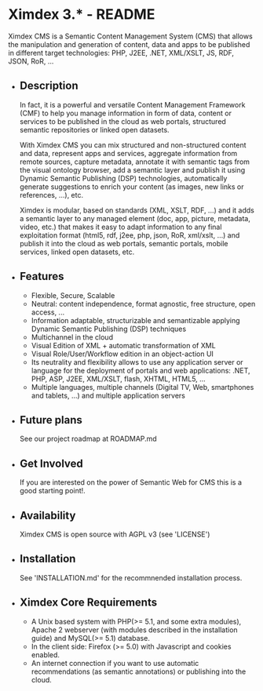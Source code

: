 # Ximdex 3.* - README


Ximdex CMS is a Semantic Content Management System (CMS) that allows the manipulation and generation of content, data and apps to be published in different target technologies: PHP, J2EE, .NET, XML/XSLT, JS, RDF, JSON, RoR, ...

* Description
  -----------

  In fact, it is a powerful and versatile Content Management Framework (CMF) to help you manage information in form of data, content or services to be published in the cloud as web portals, structured semantic repositories or linked open datasets. 

  With Ximdex CMS you can mix structured and non-structured content and data, represent apps and services, aggregate information from remote sources, capture metadata, annotate it with semantic tags from the visual ontology browser, add a semantic layer and publish it using Dynamic Semantic Publishing (DSP) technologies, automatically generate suggestions to enrich your content (as images, new links or references, ...), etc.

  Ximdex is modular, based on standards (XML, XSLT, RDF, ...) and it adds a semantic layer to any managed element (doc, app, picture, metadata, video, etc.) that makes it easy to adapt information to any final exploitation format (html5, rdf, j2ee, php, json, RoR, xml/xslt, …) and publish it into the cloud as web portals, semantic portals, mobile services, linked open datasets, etc.

* Features
  --------

  - Flexible, Secure, Scalable
  - Neutral: content independence, format agnostic, free structure, open access, ...
  - Information adaptable, structurizable and semantizable applying Dynamic Semantic Publishing (DSP) techniques
  - Multichannel in the cloud
  - Visual Edition of XML + automatic transformation of XML 
  - Visual Role/User/Workflow edition in an object-action UI
  - Its neutrality and flexibility allows to use any application server or language for the deployment of portals and web applications: .NET, PHP, ASP, J2EE, XML/XSLT, flash, XHTML, HTML5, ...
  - Multiple languages, multiple channels (Digital TV, Web, smartphones and tablets, ...) and multiple application servers


* Future plans
  ------------
  See our project roadmap at ROADMAP.md 


* Get Involved
  ------------
  If you are interested on the power of Semantic Web for CMS this is a good starting point!.


* Availability
  ------------
  Ximdex CMS is open source with AGPL v3 (see 'LICENSE') 
 
* Installation
  ------------
  See 'INSTALLATION.md' for the recommnended installation process.

* Ximdex Core Requirements 
  ------------------------
  -  A Unix based system with PHP(>= 5.1, and some extra modules), Apache 2 webserver (with modules described in the installation guide) and MySQL(>= 5.1) database.
  -  In the client side: Firefox (>= 5.0) with Javascript and cookies enabled. 
  -  An internet connection if you want to use automatic recommendations (as semantic annotations) or publishing into the cloud. 

